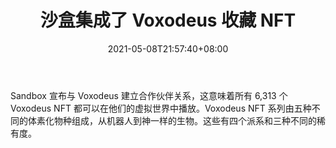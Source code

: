 ﻿---
title: "沙盒集成了 Voxodeus 收藏 NFT"
date: 2021-05-08T21:57:40+08:00
lastmod: 2021-05-08T16:45:40+08:00
draft: false
authors: ["Medwin"]
description: "Sandbox 宣布与 Voxodeus 建立合作伙伴关系，这意味着所有 6,313 个 Voxodeus NFT 都可以在他们的虚拟世界中播放。Voxodeus NFT 系列由五种不同的体素化物种组成，从机器人到神一样的生物。这些有四个派系和三种不同的稀有度。"
featuredImage: "the-sandbox-integrates-voxodeus-collectible-nfts.png"
tags: ["Virtual World","虚拟世界","Play to Earn"]
categories: ["news"]
news: ["虚拟世界"]
weight: 
lightgallery: true
pinned: false
recommend: false
recommend1: false
---

Sandbox 宣布与 Voxodeus 建立合作伙伴关系，这意味着所有 6,313 个 Voxodeus NFT 都可以在他们的虚拟世界中播放。Voxodeus NFT 系列由五种不同的体素化物种组成，从机器人到神一样的生物。这些有四个派系和三种不同的稀有度。

<!--more-->

